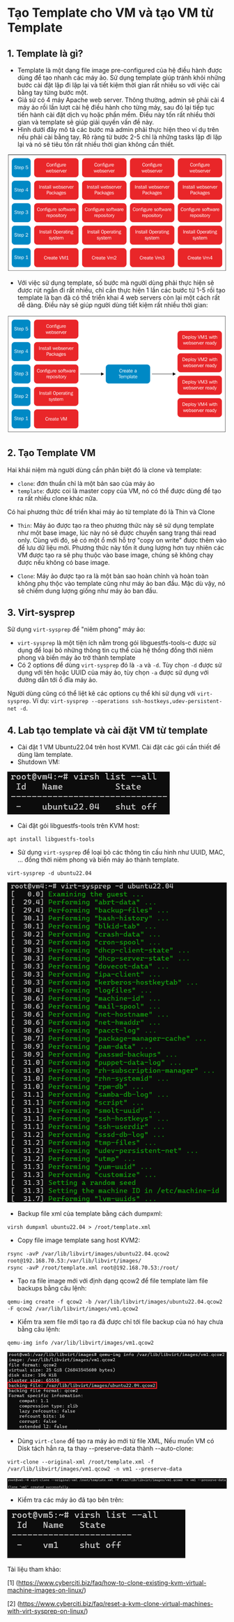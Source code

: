 # Tạo Template cho VM và tạo VM từ Template
## 1. Template là gì?
- Template là một dạng file image pre-configured của hệ điều hành được dùng để tạo nhanh các máy ảo. Sử dụng template giúp tránh khỏi những bước cài đặt lặp đi lặp lại và tiết kiệm thời gian rất nhiều so với việc cài bằng tay từng bước một.
- Giả sử có 4 máy Apache web server. Thông thường, admin sẽ phải cài 4 máy ảo rồi lần lượt cài hệ điều hành cho từng máy, sau đó lại tiếp tục tiến hành cài đặt dịch vụ hoặc phần mềm. Điều này tốn rất nhiều thời gian và template sẽ giúp giải quyến vấn đề này.
- Hình dưới đây mô tả các bước mà admin phải thực hiện theo ví dụ trên nếu phải cài bằng tay. Rõ ràng từ bước 2-5 chỉ là những tasks lặp đi lặp lại và nó sẽ tiêu tốn rất nhiều thời gian không cần thiết.

![](../imgs/121.png)

- Với việc sử dụng template, số bước mà người dùng phải thực hiện sẽ được rút ngắn đi rất nhiều, chỉ cần thực hiện 1 lần các bước từ 1-5 rồi tạo template là bạn đã có thể triển khai 4 web servers còn lại một cách rất dễ dàng. Điều này sẽ giúp người dùng tiết kiệm rất nhiều thời gian:

![](../imgs/122.png)

## 2. Tạo Template VM
Hai khái niệm mà người dùng cần phân biệt đó là clone và template:

- `clone`: đơn thuần chỉ là một bản sao của máy ảo
- `template`: được coi là master copy của VM, nó có thể được dùng để tạo ra rất nhiều clone khác nữa.

Có hai phương thức để triển khai máy ảo từ template đó là Thin và Clone

- `Thin`: Máy ảo được tạo ra theo phương thức này sẽ sử dụng template như một base image, lúc này nó sẽ được chuyển sang trạng thái read only. Cùng với đó, sẽ có một ổ mới hỗ trợ "copy on write" được thêm vào để lưu dữ liệu mới. Phương thức này tốn ít dung lượng hơn tuy nhiên các VM được tạo ra sẽ phụ thuộc vào base image, chúng sẽ không chạy được nếu không có base image.

- `Clone`: Máy ảo được tạo ra là một bản sao hoàn chỉnh và hoàn toàn không phụ thộc vào template cũng như máy ảo ban đầu. Mặc dù vậy, nó sẽ chiếm dung lượng giống như máy ảo ban đầu.

## 3. Virt-sysprep
Sử dụng `virt-sysprep` để "niêm phong" máy ảo:

- `virt-sysprep` là một tiện ích nằm trong gói libguestfs-tools-c được sử dụng để loại bỏ những thông tin cụ thể của hệ thống đồng thời niêm phong và biến máy ảo trở thành template
- Có 2 options để dùng `virt-sysprep` đó là `-a` và `-d`. Tùy chọn `-d` được sử dụng với tên hoặc UUID của máy ảo, tùy chọn `-a` được sử dụng với đường dẫn tới ổ đĩa máy ảo.

Người dùng cũng có thể liệt kê các options cụ thể khi sử dụng với `virt-sysprep`. Ví dụ: `virt-sysprep --operations ssh-hostkeys,udev-persistent-net -d`.

## 4. Lab tạo template và cài đặt VM từ template
- Cài đặt 1 VM Ubuntu22.04 trên host KVM1. Cài đặt các gói cần thiết để dùng làm template.
- Shutdown VM:

![](../imgs/127.png)

- Cài đặt gói libguestfs-tools trên KVM host:
```
apt install libguestfs-tools
```
- Sử dụng `virt-sysprep` để loại bỏ các thông tin cấu hình như UUID, MAC, ... đồng thời niêm phong và biến máy ảo thành template.
```
virt-sysprep -d ubuntu22.04
```
![](../imgs/128.png)
- Backup file xml của template bằng cách dumpxml:
```
virsh dumpxml ubuntu22.04 > /root/template.xml
```
- Copy file image template sang host KVM2:
```
rsync -avP /var/lib/libvirt/images/ubuntu22.04.qcow2 root@192.168.70.53:/var/lib/libvirt/images/
rsync -avP /root/template.xml root@192.168.70.53:/root/
```
- Tạo ra file image mới với định dạng qcow2 để file template làm file backups bằng câu lệnh:
```
qemu-img create -f qcow2 -b /var/lib/libvirt/images/ubuntu22.04.qcow2 -F qcow2 /var/lib/libvirt/images/vm1.qcow2
```
- Kiểm tra xem file mới tạo ra đã được chỉ tới file backup của nó hay chưa bằng câu lệnh:
```
qemu-img info /var/lib/libvirt/images/vm1.qcow2
```

![](../imgs/129.png)

- Dùng `virt-clone` để tạo ra máy ảo mới từ file XML, Nếu muốn VM có Disk tách hẳn ra, ta thay --preserve-data thành --auto-clone:
```
virt-clone --original-xml /root/template.xml -f /var/lib/libvirt/images/vm1.qcow2 -n vm1 --preserve-data
```

![](../imgs/130.png)

- Kiểm tra các máy ảo đã tạo bên trên:

![](../imgs/131.png)

Tài liệu tham khảo:

[1] (https://www.cyberciti.biz/faq/how-to-clone-existing-kvm-virtual-machine-images-on-linux/)

[2] (https://www.cyberciti.biz/faq/reset-a-kvm-clone-virtual-machines-with-virt-sysprep-on-linux/)